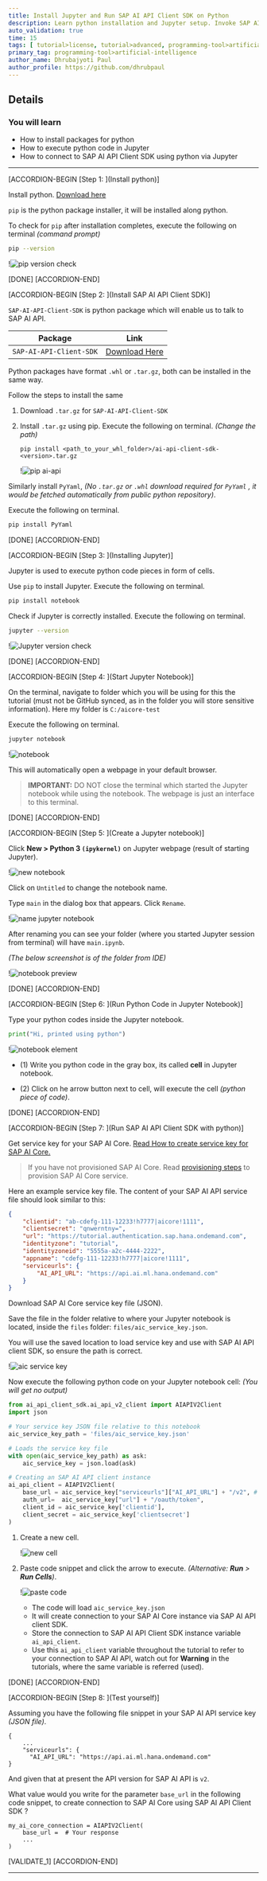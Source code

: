 ```yaml
---
title: Install Jupyter and Run SAP AI API Client SDK on Python
description: Learn python installation and Jupyter setup. Invoke SAP AI API Client SDK.
auto_validation: true
time: 15
tags: [ tutorial>license, tutorial>advanced, programming-tool>artificial-intelligence, programming-tool>machine-learning, software-product>sap-business-technology-platform ]
primary_tag: programming-tool>artificial-intelligence
author_name: Dhrubajyoti Paul
author_profile: https://github.com/dhrubpaul
---
```


## Details
### You will learn
  - How to install packages for python
  - How to execute python code in Jupyter
  - How to connect to SAP AI API Client SDK using python via Jupyter

---

[ACCORDION-BEGIN [Step 1: ](Install python)]

Install python. [Download here](https://www.python.org/downloads/)

`pip` is the python package installer, it will be installed along python.

To check for `pip` after installation completes,
execute the following on terminal *(command prompt)*

```BASH
pip --version
```

!![pip version check](img/jupyter/pip.png)

[DONE]
[ACCORDION-END]

[ACCORDION-BEGIN [Step 2: ](Install SAP AI API Client SDK)]

`SAP-AI-API-Client-SDK`  is python package which will enable us to talk to SAP AI API.

| Package | Link |
| --- | --- |
| `SAP-AI-API-Client-SDK` | [Download Here](https://developers.sap.com/trials-downloads.html?search=AI+Core) |

Python packages have format `.whl` or `.tar.gz`, both can be installed in the same way.

Follow the steps to install the same

1. Download `.tar.gz` for `SAP-AI-API-Client-SDK`

2. Install `.tar.gz` using pip. Execute the following on terminal. *(Change the path)*

    ```BASH[1]
    pip install <path_to_your_whl_folder>/ai-api-client-sdk-<version>.tar.gz
    ```
    !![pip ai-api](img/pip/ai-api.png)

Similarly install `PyYaml`, *(No `.tar.gz` or `.whl` download required for `PyYaml` , it would be fetched automatically from public python repository)*.

Execute the following on terminal.

```BASH
pip install PyYaml
```

[DONE]
[ACCORDION-END]


[ACCORDION-BEGIN [Step 3: ](Installing Jupyter)]

Jupyter is used to execute python code pieces in form of cells.

Use `pip` to install Jupyter. Execute the following on terminal.

```BASH
pip install notebook
```

Check if Jupyter is correctly installed. Execute the following on terminal.

```BASH
jupyter --version
```

!![Jupyter version check](img/jupyter/jupy.png)

[DONE]
[ACCORDION-END]

[ACCORDION-BEGIN [Step 4: ](Start Jupyter Notebook)]

On the terminal, navigate to folder which you will be using for this the tutorial (must not be GitHub synced, as in the folder you will store sensitive information). Here my folder is `C:/aicore-test`

Execute the following on terminal.

```BASH
jupyter notebook
```

!![notebook](img/jupyter/notebook.png)

This will automatically open a webpage in your default browser.

> **IMPORTANT:** DO NOT close the terminal which started the Jupyter notebook while using the notebook. The webpage is just an interface to this terminal.

[DONE]
[ACCORDION-END]

[ACCORDION-BEGIN [Step 5: ](Create a Jupyter notebook)]

Click **New > Python 3 `(ipykernel)`** on Jupyter webpage (result of starting Jupyter).

!![new notebook](img/jupyter/new.png)

Click on `Untitled` to change the notebook name.

Type `main` in the dialog box that appears. Click `Rename`.

!![name jupyter notebook](img/jupyter/name-notebook.png)


After renaming you can see your folder (where you started Jupyter session from terminal) will have `main.ipynb`.

*(The below screenshot is of the folder from IDE)*

!![notebook preview](img/jupyter/preview.png)

[DONE]
[ACCORDION-END]


[ACCORDION-BEGIN [Step 6: ](Run Python Code in Jupyter Notebook)]

Type your python codes inside the Jupyter notebook.

```PYTHON
print("Hi, printed using python")
```

!![notebook element](img/jupyter/cell.png)  

- (1) Write you python code in the gray box, its called **cell** in Jupyter notebook.

- (2) Click on he arrow button next to cell, will execute the cell *(python piece of code)*.

[DONE]
[ACCORDION-END]

[ACCORDION-BEGIN [Step 7: ](Run SAP AI API Client SDK with python)]

Get service key for your SAP AI Core. [Read How to create service key for SAP AI Core.](https://help.sap.com/viewer/2d6c5984063c40a59eda62f4a9135bee/LATEST/en-US/7323ff4e37ba41c198b06e9669b80920.html)

> If you have not provisioned SAP AI Core. Read [provisioning steps](https://help.sap.com/viewer/2d6c5984063c40a59eda62f4a9135bee/LATEST/en-US/38c4599432d74c1d94e70f7c955a717d.html) to provision SAP AI Core service.

Here an example service key file. The content of your SAP AI API service file should look similar to this:

```JSON
{
    "clientid": "ab-cdefg-111-12233!h7777|aicore!1111",
    "clientsecret": "qnwerntny=",
    "url": "https://tutorial.authentication.sap.hana.ondemand.com",
    "identityzone": "tutorial",
    "identityzoneid": "5555a-a2c-4444-2222",
    "appname": "cdefg-111-12233!h7777|aicore!1111",
    "serviceurls": {
        "AI_API_URL": "https://api.ai.ml.hana.ondemand.com"
    }
}
```

Download SAP AI Core service key file (JSON).

Save the file in the folder relative to where your Jupyter notebook is located, inside the `files` folder: `files/aic_service_key.json`.

You will use the saved location to load service key and use with SAP AI API client SDK, so ensure the path is correct.                    

!![aic service key](img/pip/aic_service_key.png)

Now execute the following python code on your Jupyter notebook cell: *(You will get no output)*

```PYTHON
from ai_api_client_sdk.ai_api_v2_client import AIAPIV2Client
import json

# Your service key JSON file relative to this notebook
aic_service_key_path = 'files/aic_service_key.json'

# Loads the service key file
with open(aic_service_key_path) as ask:
    aic_service_key = json.load(ask)

# Creating an SAP AI API client instance
ai_api_client = AIAPIV2Client(
    base_url = aic_service_key["serviceurls"]["AI_API_URL"] + "/v2", # The present SAP AI API version is 2
    auth_url=  aic_service_key["url"] + "/oauth/token",
    client_id = aic_service_key['clientid'],
    client_secret = aic_service_key['clientsecret']
)
```

1. Create a new cell.

    !![new cell](img/jupyter/new-cell.png)

2. Paste code snippet and click the arrow to execute. *(Alternative: **Run** > **Run Cells**)*.

    !![paste code](img/jupyter/paste-code.png)

    - The code will load `aic_service_key.json`
    - It will create connection to your SAP AI Core instance via SAP AI API client SDK.
    - Store the connection to SAP AI API Client SDK instance variable `ai_api_client`.
    - Use this `ai_api_client` variable  throughout the tutorial to refer to your connection to SAP AI API, watch out for **Warning** in the tutorials, where the same variable is referred (used).


[DONE]
[ACCORDION-END]


[ACCORDION-BEGIN [Step 8: ](Test yourself)]

Assuming you have the following file snippet in your SAP AI API service key *(JSON file)*.

```
{
    ...
    "serviceurls": {
      "AI_API_URL": "https://api.ai.ml.hana.ondemand.com"
}
```
And given that at present the API version for SAP AI API is `v2`.

What value would you write for the parameter `base_url` in the following code snippet, to create connection to SAP AI Core using SAP AI API Client SDK ?

```PYTHON[2]
my_ai_core_connection = AIAPIV2Client(
    base_url =  # Your response
    ...
)
```

[VALIDATE_1]
[ACCORDION-END]

---
